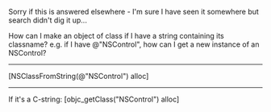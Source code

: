 Sorry if this is answered elsewhere - I'm sure I have seen it somewhere but search didn't dig it up...

How can I make an object of class <foo> if I have a string containing its classname? e.g. if I have @"NSControl", how can I get a new instance of an NSControl?

----
[NSClassFromString(@"NSControl") alloc]

----

If it's a C-string: [objc_getClass("NSControl") alloc]
